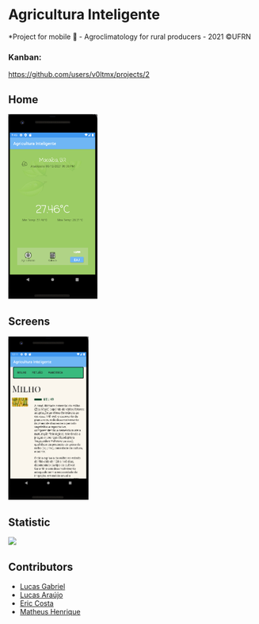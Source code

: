 # Agricultura Inteligente
*Project for mobile :iphone: - Agroclimatology for rural producers - 2021 ©UFRN

### Kanban:  
https://github.com/users/v0ltmx/projects/2


## Home
<img src="./inicio.png" width="180px" />


## Screens

 <img src="./calc.png" width="162px" />


## Statistic

<img src="./pagegif.gif" width="162px" />



## Contributors
- [Lucas Gabriel](https://github.com/v0ltmx)
- [Lucas Araújo](https://github.com/Araujo96)
- [Eric Costa](https://github.com/ericosta-dev)
- [Matheus Henrique](https://github.com/Yurnero-ctrl)



 



